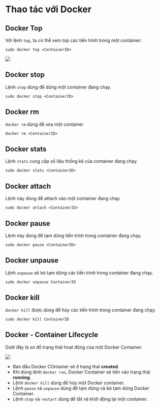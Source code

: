 # Thao tác với Docker

## Docker Top

Với lệnh `top`, ta có thể xem top các tiến trình trong một container:

    sudo docker top <ContainerID>

![](https://i.imgur.com/0zl4Fb3.png)

## Docker stop

Lệnh `stop` dùng để dừng một container đang chạy.

    sudo docker stop <ContainerID>

## Docker rm

`docker rm` dùng để xóa một container

    docker rm <ContainerID>

## Docker stats

Lệnh `stats` cung cấp số liệu thống kê của container đang chạy.

    sudo docker stats <ContainerID>

## Docker attach

Lệnh này dùng để attach vào một container đang chạy.

    sudo docker attach <ContainerID>

## Docker pause

Lệnh này dùng để tạm dừng tiến trình trong container đang chạy.

    sudo docker pause <ContainerID>

## Docker unpause

Lệnh `unpause` sẽ bỏ tạm dừng các tiến trình trong container đang chạy.

    sudo docker unpause ContainerID

## Docker kill

`docker kill` được dùng để hủy các tiến trình trong container đang chạy.

    sudo docker kill ContainerID

## Docker - Container Lifecycle

Dưới đây là sơ đồ trạng thái hoạt động của một Docker Container.

![](https://i.imgur.com/Je33TV0.png)

- Ban đầu Docker COntainer sẽ ở trạng thái **created**.
- Khi dùng lệnh `docker run`, Docker Container sẽ tiến vào trạng thái **running**.
- Lệnh `docker kill` dùng để hủy một Docker container.
- Lệnh `pause` và `unpause` dùng để tạm dừng và bỏ tạm dừng Docker Container.
- Lệnh `stop` và `restart` dùng để tắt và khởi động lại một container.
